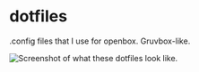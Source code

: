 # dotfiles

.config files that I use for openbox. Gruvbox-like. 

![Screenshot of what these dotfiles look like.](https://i.imgur.com/QcjYxpT.png%20!)

